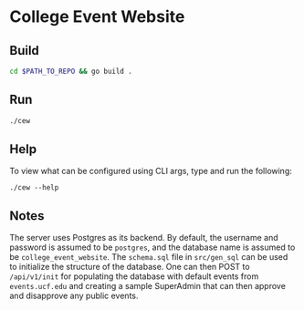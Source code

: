 # College Event Website

## Build
```sh
cd $PATH_TO_REPO && go build .
```

## Run
```sh
./cew
```

## Help
To view what can be configured using CLI args, type and run the following:
```
./cew --help
```

## Notes
The server uses Postgres as its backend. By default, the username and password is assumed to be `postgres`, and the database name is assumed to be `college_event_website`. The `schema.sql` file in `src/gen_sql` can be used to initialize the structure of the database. One can then POST to `/api/v1/init` for populating the database with default events from `events.ucf.edu` and creating a sample SuperAdmin that can then approve and disapprove any public events.